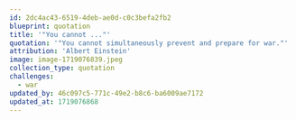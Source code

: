 ```yaml
---
id: 2dc4ac43-6519-4deb-ae0d-c0c3befa2fb2
blueprint: quotation
title: '"You cannot ..."'
quotation: '"You cannot simultaneously prevent and prepare for war."'
attribution: 'Albert Einstein'
image: image-1719076839.jpeg
collection_type: quotation
challenges:
  - war
updated_by: 46c097c5-771c-49e2-b8c6-ba6009ae7172
updated_at: 1719076868
---
```

